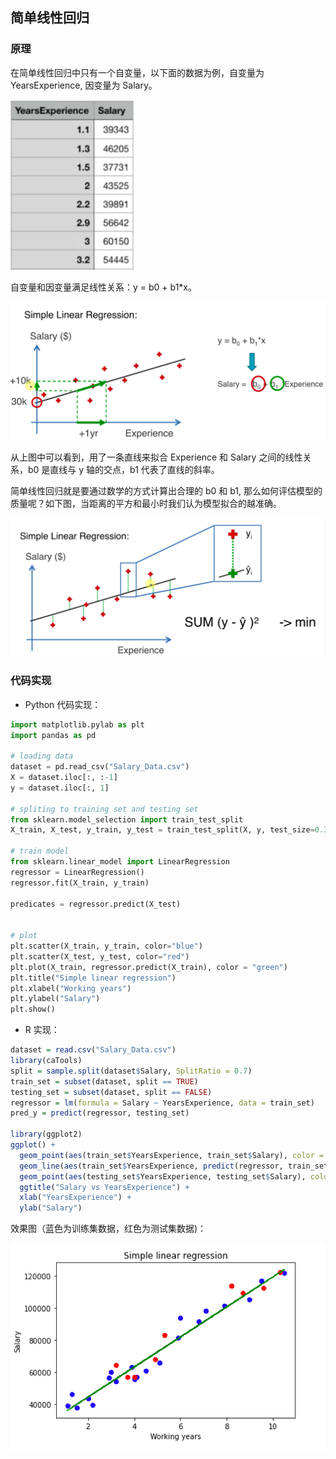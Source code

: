 ## 简单线性回归

### 原理

在简单线性回归中只有一个自变量，以下面的数据为例，自变量为 YearsExperience, 因变量为 Salary。

<img src="./image/simple_linear/1676815715825.png" width="200px"/>

自变量和因变量满足线性关系：y = b0 + b1\*x。

<img src="./image/simple_linear/1676816266355.png" width="600px">

从上图中可以看到，用了一条直线来拟合 Experience 和 Salary 之间的线性关系，b0 是直线与 y 轴的交点，b1 代表了直线的斜率。

简单线性回归就是要通过数学的方式计算出合理的 b0 和 b1, 那么如何评估模型的质量呢？如下图，当距离的平方和最小时我们认为模型拟合的越准确。

<img src="./image/simple_linear/1676816608005.png" width="600px">

### 代码实现

- Python 代码实现：

```python
import matplotlib.pylab as plt
import pandas as pd

# loading data
dataset = pd.read_csv("Salary_Data.csv")
X = dataset.iloc[:, :-1]
y = dataset.iloc[:, 1]

# spliting to training set and testing set
from sklearn.model_selection import train_test_split
X_train, X_test, y_train, y_test = train_test_split(X, y, test_size=0.3, random_state=42)

# train model
from sklearn.linear_model import LinearRegression
regressor = LinearRegression()
regressor.fit(X_train, y_train)

predicates = regressor.predict(X_test)


# plot
plt.scatter(X_train, y_train, color="blue")
plt.scatter(X_test, y_test, color="red")
plt.plot(X_train, regressor.predict(X_train), color = "green")
plt.title("Simple linear regression")
plt.xlabel("Working years")
plt.ylabel("Salary")
plt.show()
```

- R 实现：

```R
dataset = read.csv("Salary_Data.csv")
library(caTools)
split = sample.split(dataset$Salary, SplitRatio = 0.7)
train_set = subset(dataset, split == TRUE)
testing_set = subset(dataset, split == FALSE)
regressor = lm(formula = Salary ~ YearsExperience, data = train_set)
pred_y = predict(regressor, testing_set)

library(ggplot2)
ggplot() +
  geom_point(aes(train_set$YearsExperience, train_set$Salary), color = "blue") +
  geom_line(aes(train_set$YearsExperience, predict(regressor, train_set), color = "red")) +
  geom_point(aes(testing_set$YearsExperience, testing_set$Salary), color = "green") +
  ggtitle("Salary vs YearsExperience") +
  xlab("YearsExperience") +
  ylab("Salary")
```

效果图（蓝色为训练集数据，红色为测试集数据)：

<img src="./image/simple_linear/1676817269701.png" width="600px">
